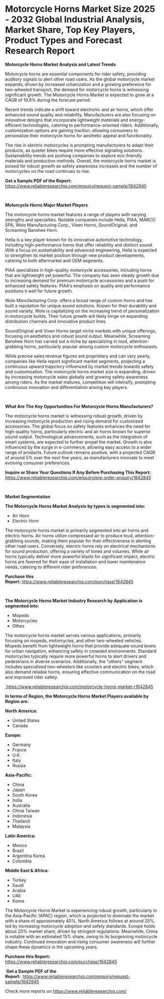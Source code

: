 <p><h1>Motorcycle Horns Market Size 2025 - 2032 Global Industrial Analysis, Market Share, Top Key Players, Product Types and Forecast Research Report</h1></p><p><strong>Motorcycle Horns Market Analysis and Latest Trends</strong></p>
<p><p>Motorcycle horns are essential components for rider safety, providing auditory signals to alert other road users. As the global motorcycle market expands, driven by increased urbanization and a growing preference for two-wheeled transport, the demand for motorcycle horns is witnessing significant growth. The Motorcycle Horns Market is expected to grow at a CAGR of 10.8% during the forecast period. </p><p>Recent trends indicate a shift toward electronic and air horns, which offer enhanced sound quality and reliability. Manufacturers are also focusing on innovative designs that incorporate lightweight materials and energy-efficient technologies, catering to performance-oriented riders. Additionally, customization options are gaining traction, allowing consumers to personalize their motorcycle horns for aesthetic appeal and functionality. </p><p>The rise in electric motorcycles is prompting manufacturers to adapt their products, as quieter bikes require more effective signaling solutions. Sustainability trends are pushing companies to explore eco-friendly materials and production methods. Overall, the motorcycle horns market is poised for robust growth as safety awareness increases and the number of motorcycles on the road continues to rise.</p></p>
<p><strong>Get a Sample PDF of the Report:&nbsp;</strong> <a href="https://www.reliableresearchiq.com/enquiry/request-sample/1642845?utm_campaign=3174&utm_medium=2&utm_source=Github&utm_content=ia&utm_term=10042025&utm_id=motorcycle-horns">https://www.reliableresearchiq.com/enquiry/request-sample/1642845</a></p>
<p>&nbsp;</p>
<p><strong>Motorcycle Horns Major Market Players</strong></p>
<p><p>The motorcycle horns market features a range of players with varying strengths and specialties. Notable companies include Hella, PIAA, MARCO SPA, Wolo Manufacturing Corp., Vixen Horns, SoundOriginal, and Screaming Banshee Horn.</p><p>Hella is a key player known for its innovative automotive technology, including high-performance horns that offer reliability and distinct sound. With a focus on sustainability and advanced engineering, Hella is expected to strengthen its market position through new product developments, catering to both aftermarket and OEM segments.</p><p>PIAA specializes in high-quality motorcycle accessories, including horns that are lightweight yet powerful. The company has seen steady growth due to increasing demand for premium motorcycle accessories and a push for enhanced safety features. PIAA's emphasis on quality and performance positions it well for future growth.</p><p>Wolo Manufacturing Corp. offers a broad range of custom horns and has built a reputation for unique sound solutions. Known for their durability and sound variety, Wolo is capitalizing on the increasing trend of personalization in motorcycle builds. Their future growth will likely hinge on expanding distribution channels and innovative product lines.</p><p>SoundOriginal and Vixen Horns target niche markets with unique offerings, focusing on aesthetics and robust sound output. Meanwhile, Screaming Banshee Horn has carved out a niche by specializing in loud, attention-grabbing horns, particularly popular among custom motorcycle enthusiasts.</p><p>While precise sales revenue figures are proprietary and can vary yearly, companies like Hella report significant market segments, projecting a continuous upward trajectory influenced by market trends towards safety and customization. The motorcycle horns market size is expanding, driven by increasing motorcycle sales globally and growing safety awareness among riders. As the market matures, competition will intensify, prompting continuous innovation and differentiation among key players.</p></p>
<p>&nbsp;</p>
<p><strong>What Are The Key Opportunities For Motorcycle Horns Manufacturers?</strong></p>
<p><p>The motorcycle horns market is witnessing robust growth, driven by increasing motorcycle production and rising demand for customized accessories. The global focus on safety features enhances the need for high-quality horns, particularly electric and air horns known for superior sound output. Technological advancements, such as the integration of smart systems, are expected to further propel the market. Growth is also influenced by the surge in e-commerce, allowing easy access to a wider range of products. Future outlook remains positive, with a projected CAGR of around 5% over the next five years, as manufacturers innovate to meet evolving consumer preferences.</p></p>
<p><strong>Inquire or Share Your Questions If Any Before Purchasing This Report:</strong> <a href="https://www.reliableresearchiq.com/enquiry/pre-order-enquiry/1642845?utm_campaign=3174&utm_medium=2&utm_source=Github&utm_content=ia&utm_term=10042025&utm_id=motorcycle-horns">https://www.reliableresearchiq.com/enquiry/pre-order-enquiry/1642845</a></p>
<p>&nbsp;</p>
<p><strong>Market Segmentation</strong></p>
<p><strong>The Motorcycle Horns Market Analysis by types is segmented into:</strong></p>
<p><ul><li>Air Horn</li><li>Electric Horn</li></ul></p>
<p><p>The motorcycle horns market is primarily segmented into air horns and electric horns. Air horns utilize compressed air to produce loud, attention-grabbing sounds, making them popular for their effectiveness in alerting other road users. Conversely, electric horns rely on electrical mechanisms for sound production, offering a variety of tones and volumes. While air horns typically deliver more powerful blasts for significant impact, electric horns are favored for their ease of installation and lower maintenance needs, catering to different rider preferences.</p></p>
<p><strong>Purchase this Report:&nbsp;</strong><a href="https://www.reliableresearchiq.com/purchase/1642845?utm_campaign=3174&utm_medium=2&utm_source=Github&utm_content=ia&utm_term=10042025&utm_id=motorcycle-horns">https://www.reliableresearchiq.com/purchase/1642845</a></p>
<p>&nbsp;</p>
<p><strong>The Motorcycle Horns Market Industry Research by Application is segmented into:</strong></p>
<p><ul><li>Mopeds</li><li>Motorcycles</li><li>Othes</li></ul></p>
<p><p>The motorcycle horns market serves various applications, primarily focusing on mopeds, motorcycles, and other two-wheeled vehicles. Mopeds benefit from lightweight horns that provide adequate sound levels for urban navigation, enhancing safety in crowded environments. Standard motorcycles typically require more powerful horns to alert drivers and pedestrians in diverse scenarios. Additionally, the "others" segment includes specialized two-wheelers like scooters and electric bikes, which also demand reliable horns, ensuring effective communication on the road and improved rider safety.</p></p>
<p><a href="https://www.reliableresearchiq.com/motorcycle-horns-market-r1642845?utm_campaign=3174&utm_medium=2&utm_source=Github&utm_content=ia&utm_term=10042025&utm_id=motorcycle-horns">&nbsp;https://www.reliableresearchiq.com/motorcycle-horns-market-r1642845</a></p>
<p><strong>In terms of Region, the Motorcycle Horns Market Players available by Region are:</strong></p>
<p>
    <p> <strong> North America: </strong>
        <ul>
            <li>United States</li>
            <li>Canada</li>
        </ul>
        </p> 
    <p> <strong> Europe: </strong>
        <ul>
            <li>Germany</li>
            <li>France</li>
            <li>U.K.</li>
            <li>Italy</li>
            <li>Russia</li>
        </ul>
        </p> 
    <p> <strong> Asia-Pacific: </strong>
        <ul>
            <li>China</li>
            <li>Japan</li>
            <li>South Korea</li>
            <li>India</li>
            <li>Australia</li>
            <li>China Taiwan</li>
            <li>Indonesia</li>
            <li>Thailand</li>
            <li>Malaysia</li>
        </ul>
        </p> 
    <p> <strong> Latin America: </strong>
        <ul>
            <li>Mexico</li>
            <li>Brazil</li>
            <li>Argentina Korea</li>
            <li>Colombia</li>
        </ul>
        </p> 
    <p> <strong> Middle East & Africa: </strong>
        <ul>
            <li>Turkey</li>
            <li>Saudi</li>
            <li>Arabia</li>
            <li>UAE</li>
            <li>Korea</li>
        </ul>
    </p>
    </p>
<p><p>The Motorcycle Horns Market is experiencing robust growth, particularly in the Asia-Pacific (APAC) region, which is projected to dominate the market with a share of approximately 40%. North America follows at around 25%, led by increasing motorcycle adoption and safety standards. Europe holds about 20% market share, driven by stringent regulations. Meanwhile, China is notable with an estimated 15% share, owing to its burgeoning motorcycle industry. Continued innovation and rising consumer awareness will further shape these dynamics in the upcoming years.</p></p>
<p><strong>Purchase this Report: </strong><a href="https://www.reliableresearchiq.com/purchase/1642845?utm_campaign=3174&utm_medium=2&utm_source=Github&utm_content=ia&utm_term=10042025&utm_id=motorcycle-horns">https://www.reliableresearchiq.com/purchase/1642845</a></p>
<p>&nbsp;<strong>Get a Sample PDF of the Report:&nbsp;&nbsp;</strong><a href="https://www.reliableresearchiq.com/enquiry/request-sample/1642845?utm_campaign=3174&utm_medium=2&utm_source=Github&utm_content=ia&utm_term=10042025&utm_id=motorcycle-horns">https://www.reliableresearchiq.com/enquiry/request-sample/1642845</a></p>
<p><strong></strong></p>
<p>Check more reports on <a href="https://www.reliableresearchiq.com/?utm_campaign=3174&utm_medium=2&utm_source=Github&utm_content=ia&utm_term=10042025&utm_id=motorcycle-horns">https://www.reliableresearchiq.com/</a></p>
